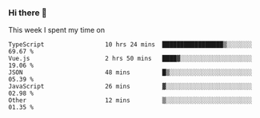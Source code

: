 ### Hi there 👋

<!--
**qiruohan/qiruohan** is a ✨ _special_ ✨ repository because its `README.md` (this file) appears on your GitHub profile.

Here are some ideas to get you started:

- 🔭 I’m currently working on ...
- 🌱 I’m currently learning ...
- 👯 I’m looking to collaborate on ...
- 🤔 I’m looking for help with ...
- 💬 Ask me about ...
- 📫 How to reach me: ...
- 😄 Pronouns: ...
- ⚡ Fun fact: ...
-->

This week I spent my time on 
<!--START_SECTION:waka-->

```text
TypeScript                 10 hrs 24 mins  █████████████████▒░░░░░░░   69.67 %
Vue.js                     2 hrs 50 mins   ████▓░░░░░░░░░░░░░░░░░░░░   19.06 %
JSON                       48 mins         █▒░░░░░░░░░░░░░░░░░░░░░░░   05.39 %
JavaScript                 26 mins         ▓░░░░░░░░░░░░░░░░░░░░░░░░   02.98 %
Other                      12 mins         ▒░░░░░░░░░░░░░░░░░░░░░░░░   01.35 %
```

<!--END_SECTION:waka-->
